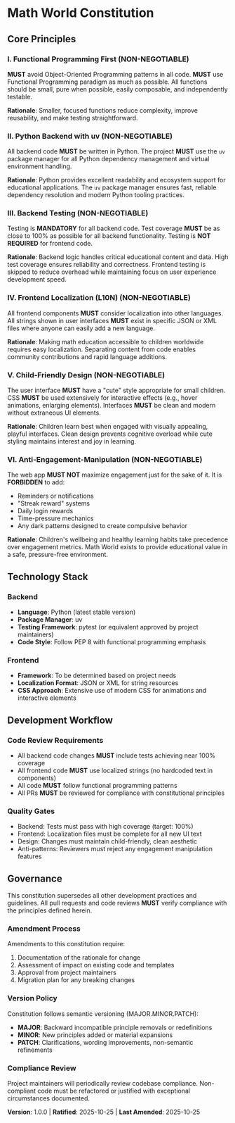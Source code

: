 # Math World Constitution

<!--
Sync Impact Report:
- Version change: Initial → 1.0.0
- This is the initial constitution for Math World
- Principles defined:
  1. Functional Programming First
  2. Python Backend with uv
  3. Backend Testing (NON-NEGOTIABLE)
  4. Frontend Localization (L10N)
  5. Child-Friendly Design
  6. Anti-Engagement-Manipulation
- Templates status: ⚠ pending validation (plan-template.md, spec-template.md, tasks-template.md)
- Follow-up TODOs: Review template consistency after initial setup
-->

## Core Principles

### I. Functional Programming First (NON-NEGOTIABLE)

**MUST** avoid Object-Oriented Programming patterns in all code. **MUST** use Functional Programming paradigm as much as possible. All functions should be small, pure when possible, easily composable, and independently testable.

**Rationale**: Smaller, focused functions reduce complexity, improve reusability, and make testing straightforward.

### II. Python Backend with uv (NON-NEGOTIABLE)

All backend code **MUST** be written in Python. The project **MUST** use the `uv` package manager for all Python dependency management and virtual environment handling.

**Rationale**: Python provides excellent readability and ecosystem support for educational applications. The `uv` package manager ensures fast, reliable dependency resolution and modern Python tooling practices.

### III. Backend Testing (NON-NEGOTIABLE)

Testing is **MANDATORY** for all backend code. Test coverage **MUST** be as close to 100% as possible for all backend functionality. Testing is **NOT REQUIRED** for frontend code.

**Rationale**: Backend logic handles critical educational content and data. High test coverage ensures reliability and correctness. Frontend testing is skipped to reduce overhead while maintaining focus on user experience development speed.

### IV. Frontend Localization (L10N) (NON-NEGOTIABLE)

All frontend components **MUST** consider localization into other languages. All strings shown in user interfaces **MUST** exist in specific JSON or XML files where anyone can easily add a new language.

**Rationale**: Making math education accessible to children worldwide requires easy localization. Separating content from code enables community contributions and rapid language additions.

### V. Child-Friendly Design (NON-NEGOTIABLE)

The user interface **MUST** have a "cute" style appropriate for small children. CSS **MUST** be used extensively for interactive effects (e.g., hover animations, enlarging elements). Interfaces **MUST** be clean and modern without extraneous UI elements.

**Rationale**: Children learn best when engaged with visually appealing, playful interfaces. Clean design prevents cognitive overload while cute styling maintains interest and joy in learning.

### VI. Anti-Engagement-Manipulation (NON-NEGOTIABLE)

The web app **MUST NOT** maximize engagement just for the sake of it. It is **FORBIDDEN** to add:
- Reminders or notifications
- "Streak reward" systems
- Daily login rewards
- Time-pressure mechanics
- Any dark patterns designed to create compulsive behavior

**Rationale**: Children's wellbeing and healthy learning habits take precedence over engagement metrics. Math World exists to provide educational value in a safe, pressure-free environment.

## Technology Stack

### Backend
- **Language**: Python (latest stable version)
- **Package Manager**: uv
- **Testing Framework**: pytest (or equivalent approved by project maintainers)
- **Code Style**: Follow PEP 8 with functional programming emphasis

### Frontend
- **Framework**: To be determined based on project needs
- **Localization Format**: JSON or XML for string resources
- **CSS Approach**: Extensive use of modern CSS for animations and interactive elements

## Development Workflow

### Code Review Requirements
- All backend code changes **MUST** include tests achieving near 100% coverage
- All frontend code **MUST** use localized strings (no hardcoded text in components)
- All code **MUST** follow functional programming patterns
- All PRs **MUST** be reviewed for compliance with constitutional principles

### Quality Gates
- Backend: Tests must pass with high coverage (target: 100%)
- Frontend: Localization files must be complete for all new UI text
- Design: Changes must maintain child-friendly, clean aesthetic
- Anti-patterns: Reviewers must reject any engagement manipulation features

## Governance

This constitution supersedes all other development practices and guidelines. All pull requests and code reviews **MUST** verify compliance with the principles defined herein.

### Amendment Process
Amendments to this constitution require:
1. Documentation of the rationale for change
2. Assessment of impact on existing code and templates
3. Approval from project maintainers
4. Migration plan for any breaking changes

### Version Policy
Constitution follows semantic versioning (MAJOR.MINOR.PATCH):
- **MAJOR**: Backward incompatible principle removals or redefinitions
- **MINOR**: New principles added or material expansions
- **PATCH**: Clarifications, wording improvements, non-semantic refinements

### Compliance Review
Project maintainers will periodically review codebase compliance. Non-compliant code must be refactored or justified with exceptional circumstances documented.

**Version**: 1.0.0 | **Ratified**: 2025-10-25 | **Last Amended**: 2025-10-25
